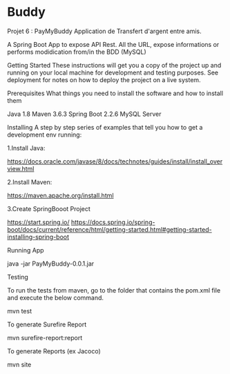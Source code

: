 # Buddy

Projet 6 : PayMyBuddy
Application de Transfert d'argent entre amis.


A Spring Boot App to expose API Rest.
All the URL, expose informations or performs modidication from/in the BDD (MySQL) 


Getting Started
These instructions will get you a copy of the project up and running on your local machine for development and testing purposes. See deployment for notes on how to deploy the project on a live system.

Prerequisites
What things you need to install the software and how to install them

Java 1.8
Maven 3.6.3
Spring Boot 2.2.6
MySQL Server

Installing
A step by step series of examples that tell you how to get a development env running:

1.Install Java:

https://docs.oracle.com/javase/8/docs/technotes/guides/install/install_overview.html

2.Install Maven:

https://maven.apache.org/install.html

3.Create SpringBooot Project

https://start.spring.io/
https://docs.spring.io/spring-boot/docs/current/reference/html/getting-started.html#getting-started-installing-spring-boot


Running App

java -jar PayMyBuddy-0.0.1.jar


Testing

To run the tests from maven, go to the folder that contains the pom.xml file and execute the below command.


mvn test


To generate Surefire Report

mvn surefire-report:report


To generate Reports (ex Jacoco)

mvn site
